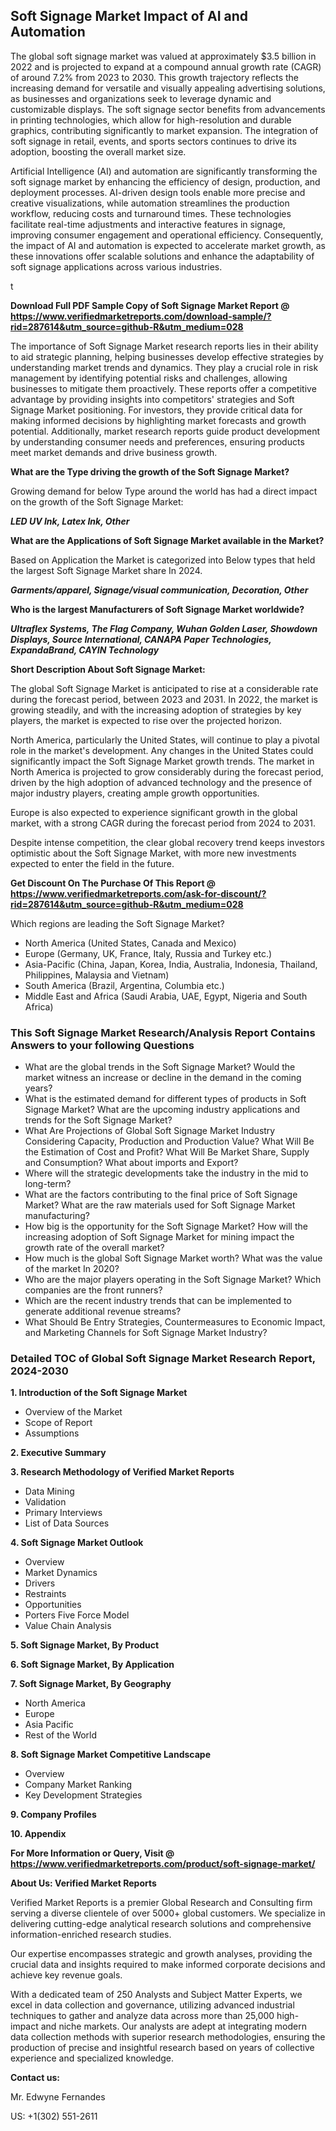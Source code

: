 <h2>Soft Signage Market Impact of AI and Automation</h2><p>The global soft signage market was valued at approximately $3.5 billion in 2022 and is projected to expand at a compound annual growth rate (CAGR) of around 7.2% from 2023 to 2030. This growth trajectory reflects the increasing demand for versatile and visually appealing advertising solutions, as businesses and organizations seek to leverage dynamic and customizable displays. The soft signage sector benefits from advancements in printing technologies, which allow for high-resolution and durable graphics, contributing significantly to market expansion. The integration of soft signage in retail, events, and sports sectors continues to drive its adoption, boosting the overall market size.</p><p>Artificial Intelligence (AI) and automation are significantly transforming the soft signage market by enhancing the efficiency of design, production, and deployment processes. AI-driven design tools enable more precise and creative visualizations, while automation streamlines the production workflow, reducing costs and turnaround times. These technologies facilitate real-time adjustments and interactive features in signage, improving consumer engagement and operational efficiency. Consequently, the impact of AI and automation is expected to accelerate market growth, as these innovations offer scalable solutions and enhance the adaptability of soft signage applications across various industries.</p>t</p><p id="" class=""><strong>Download Full PDF Sample Copy of Soft Signage Market Report @ <a href="https://www.verifiedmarketreports.com/download-sample/?rid=287614&utm_source=github-R&utm_medium=028" target="_blank">https://www.verifiedmarketreports.com/download-sample/?rid=287614&utm_source=github-R&utm_medium=028</a></strong></p><p>The importance of&nbsp;Soft Signage Market research reports lies in their ability to aid strategic planning, helping businesses develop effective strategies by understanding market trends and dynamics. They play a crucial role in risk management by identifying potential risks and challenges, allowing businesses to mitigate them proactively. These reports offer a competitive advantage by providing insights into competitors' strategies and Soft Signage Market positioning. For investors, they provide critical data for making informed decisions by highlighting market forecasts and growth potential. Additionally, market research reports guide product development by understanding consumer needs and preferences, ensuring products meet market demands and drive business growth.</p><p><strong>What are the&nbsp;Type driving the growth of the Soft Signage Market?</strong></p><p id="" class="">Growing demand for below Type around the world has had a direct impact on the growth of the Soft Signage Market:</p><em><strong>LED UV Ink, Latex Ink, Other</strong></em></p><strong>What are the&nbsp;Applications&nbsp;of Soft Signage Market available in the Market?</strong></p><p id="" class="">Based on Application the Market is categorized into Below types that held the largest Soft Signage Market share In 2024.</p><em><strong>Garments/apparel, Signage/visual communication, Decoration, Other</strong></em></p><strong>Who is the largest Manufacturers of Soft Signage Market worldwide?</strong></p><p><em><strong>Ultraflex Systems, The Flag Company, Wuhan Golden Laser, Showdown Displays, Source International, CANAPA Paper Technologies, ExpandaBrand, CAYIN Technology</strong></em></p><p id="" class=""><strong>Short Description About Soft Signage Market:</strong></p><p>The global Soft Signage Market is anticipated to rise at a considerable rate during the forecast period, between 2023 and 2031. In 2022, the market is growing steadily, and with the increasing adoption of strategies by key players, the market is expected to rise over the projected horizon.</p><p>North America, particularly the United States, will continue to play a pivotal role in the market's development. Any changes in the United States could significantly impact the Soft Signage Market growth trends. The market in North America is projected to grow considerably during the forecast period, driven by the high adoption of advanced technology and the presence of major industry players, creating ample growth opportunities.</p><p>Europe is also expected to experience significant growth in the global market, with a strong CAGR during the forecast period from 2024 to 2031.</p><p>Despite intense competition, the clear global recovery trend keeps investors optimistic about the Soft Signage Market, with more new investments expected to enter the field in the future.</p><p id="" class=""><strong>Get Discount On The Purchase Of This Report @ <a href="https://www.verifiedmarketreports.com/ask-for-discount/?rid=287614&utm_source=github-R&utm_medium=028" target="_blank">https://www.verifiedmarketreports.com/ask-for-discount/?rid=287614&utm_source=github-R&utm_medium=028</a></strong></p>Which regions are leading the Soft Signage Market?</p><ul><li>North America (United States, Canada and Mexico)</li><li>Europe (Germany, UK, France, Italy, Russia and Turkey etc.)</li><li>Asia-Pacific (China, Japan, Korea, India, Australia, Indonesia, Thailand, Philippines, Malaysia and Vietnam)</li><li>South America (Brazil, Argentina, Columbia etc.)</li><li>Middle East and Africa (Saudi Arabia, UAE, Egypt, Nigeria and South Africa)</li></ul><h3 id="" class="">This Soft Signage Market Research/Analysis Report Contains Answers to your following Questions</h3><ul><li>What are the global trends in the Soft Signage Market? Would the market witness an increase or decline in the demand in the coming years?</li><li>What is the estimated demand for different types of products in Soft Signage Market? What are the upcoming industry applications and trends for the Soft Signage Market?</li><li>What Are Projections of Global Soft Signage Market Industry Considering Capacity, Production and Production Value? What Will Be the Estimation of Cost and Profit? What Will Be Market Share, Supply and Consumption? What about imports and Export?</li><li>Where will the strategic developments take the industry in the mid to long-term?</li><li>What are the factors contributing to the final price of Soft Signage Market? What are the raw materials used for Soft Signage Market manufacturing?</li><li>How big is the opportunity for the Soft Signage Market? How will the increasing adoption of Soft Signage Market for mining impact the growth rate of the overall market?</li><li>How much is the global Soft Signage Market worth? What was the value of the market In 2020?</li><li>Who are the major players operating in the Soft Signage Market? Which companies are the front runners?</li><li>Which are the recent industry trends that can be implemented to generate additional revenue streams?</li><li>What Should Be Entry Strategies, Countermeasures to Economic Impact, and Marketing Channels for Soft Signage Market Industry?</li></ul><h3 id="" class="">Detailed TOC of Global Soft Signage Market Research Report, 2024-2030</h3><p id="" class=""><strong>1. Introduction of the Soft Signage Market</strong></p><ul><li>Overview of the Market</li><li>Scope of Report</li><li>Assumptions</li></ul><p id="" class=""><strong>2. Executive Summary</strong></p><p id="" class=""><strong>3. Research Methodology of Verified Market Reports</strong></p><ul><li>Data Mining</li><li>Validation</li><li>Primary Interviews</li><li>List of Data Sources</li></ul><p id="" class=""><strong>4. Soft Signage Market Outlook</strong></p><ul><li>Overview</li><li>Market Dynamics</li><li>Drivers</li><li>Restraints</li><li>Opportunities</li><li>Porters Five Force Model</li><li>Value Chain Analysis</li></ul><p id="" class=""><strong>5. Soft Signage Market, By Product</strong></p><p id="" class=""><strong>6. Soft Signage Market, By Application</strong></p><p id="" class=""><strong>7. Soft Signage Market, By Geography</strong></p><ul><li>North America</li><li>Europe</li><li>Asia Pacific</li><li>Rest of the World</li></ul><p id="" class=""><strong>8. Soft Signage Market Competitive Landscape</strong></p><ul><li>Overview</li><li>Company Market Ranking</li><li>Key Development Strategies</li></ul><p id="" class=""><strong>9. Company Profiles</strong></p><p id="" class=""><strong>10. Appendix</strong></p><p id="" class=""><strong>For More Information or Query, Visit @ <a href="https://www.verifiedmarketreports.com/product/soft-signage-market/" target="_blank">https://www.verifiedmarketreports.com/product/soft-signage-market/</a></strong></p><p id="" class=""><strong>About Us: Verified Market Reports</strong></p><p id="" class="">Verified Market Reports is a premier Global Research and Consulting firm serving a diverse clientele of over 5000+ global customers. We specialize in delivering cutting-edge analytical research solutions and comprehensive information-enriched research studies.</p><p id="" class="">Our expertise encompasses strategic and growth analyses, providing the crucial data and insights required to make informed corporate decisions and achieve key revenue goals.</p><p id="" class="">With a dedicated team of 250 Analysts and Subject Matter Experts, we excel in data collection and governance, utilizing advanced industrial techniques to gather and analyze data across more than 25,000 high-impact and niche markets. Our analysts are adept at integrating modern data collection methods with superior research methodologies, ensuring the production of precise and insightful research based on years of collective experience and specialized knowledge.</p><p id="" class=""><strong>Contact us:</strong></p><p id="" class="">Mr. Edwyne Fernandes</p><p id="" class="">US: +1(302) 551-2611</p>